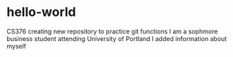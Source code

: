 # hello-world
CS376 creating new repository to practice git functions
I am a sophmore business student attending University of Portland
I added information about myself
